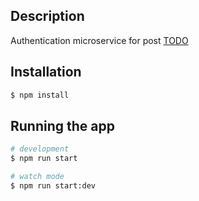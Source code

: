 ## Description

Authentication microservice for post [TODO]()

## Installation

```bash
$ npm install
```

## Running the app

```bash
# development
$ npm run start

# watch mode
$ npm run start:dev
```

